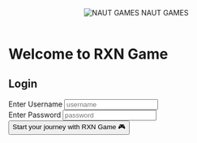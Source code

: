 
<!DOCTYPE html>
<html lang="en">
<head>
  <meta charset="UTF-8">
  <meta name="viewport" content="width=device-width, initial-scale=1.0">
  <title>NAUT GAMES</title>
  <link rel="stylesheet" href="style.css">
  <meta name="theme-color" content="#2e86de">
    <link rel="website icon" type="png"
        href="https://pics.freeicons.io/uploads/icons/png/41018396316342845934476-512.png">
</head>

<header>
  <nav>
    <img src="https://pics.freeicons.io/uploads/icons/png/41018396316342845934476-512.png" alt="NAUT GAMES " class="logo">
    <span class="site-name">NAUT GAMES</span>
  </nav>
</header>




<body>
  <main>
    <h1>Welcome to RXN Game</h1>
  </main>
  <div class="login-box">
    <h2>Login</h2>
    <form>
      <div class="form-group">
        <label for="username">Enter Username</label>
        <input type="text" id="username" placeholder="username" required>
      </div>
      <div class="form-group">
        <label for="password">Enter Password</label>
        <input type="password" id="password" placeholder="password" required>
        <div class="strength-text" id="strength-text"></div>
      </div>
      <button>Start your journey with RXN Game  🎮 </button>
    </form>
  </div>
  <script src="script.js"></script>
</body>
</html>
